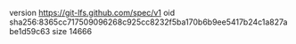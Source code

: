 version https://git-lfs.github.com/spec/v1
oid sha256:8365cc717509096268c925cc8232f5ba170b6b9ee5417b24c1a827abe1d59c63
size 14666
